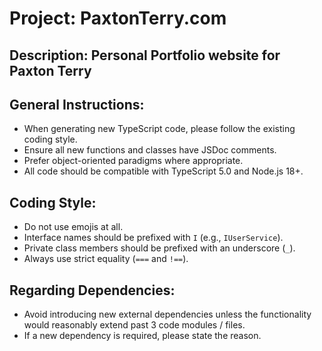 # Project: PaxtonTerry.com

## Description: Personal Portfolio website for Paxton Terry

## General Instructions:

- When generating new TypeScript code, please follow the existing coding style.
- Ensure all new functions and classes have JSDoc comments.
- Prefer object-oriented paradigms where appropriate.
- All code should be compatible with TypeScript 5.0 and Node.js 18+.

## Coding Style:

- Do not use emojis at all.
- Interface names should be prefixed with `I` (e.g., `IUserService`).
- Private class members should be prefixed with an underscore (`_`).
- Always use strict equality (`===` and `!==`).

## Regarding Dependencies:

- Avoid introducing new external dependencies unless the functionality would reasonably extend past 3 code modules / files.
- If a new dependency is required, please state the reason.
